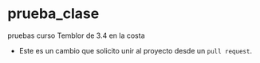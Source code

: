# prueba_clase
pruebas curso
Temblor de 3.4 en la costa

* Este es un cambio que solicito unir al proyecto desde un `pull request`.
